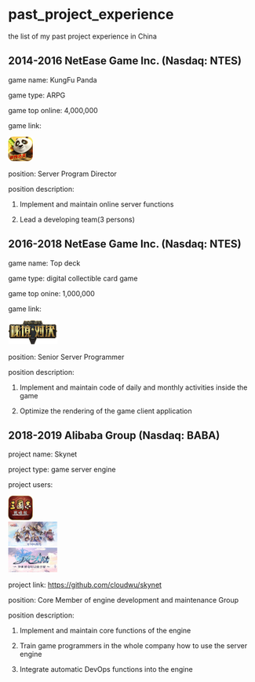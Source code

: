 # past_project_experience
the list of my past project experience in China

## 2014-2016 NetEase Game Inc. (Nasdaq: NTES)


game name: KungFu Panda

game type: ARPG

game top online: 4,000,000

game link: <a href="https://www.taptap.com/app/6529?hreflang=zh_CN"><div><img src="/gongfu panda.png" width="50" height="50"></div></a>

position: Server Program Director

position description:

1. Implement and maintain online server functions

2. Lead a developing team(3 persons)


## 2016-2018 NetEase Game Inc. (Nasdaq: NTES)


game name: Top deck

game type: digital collectible card game

game top onine: 1,000,000

game link: <a href="https://www.taptap.com/app/45987"><div><img src="/logo.webp" width="100" height="50"></div></a>

position: Senior Server Programmer

position description:

1. Implement and maintain code of daily and monthly activities inside the game

2. Optimize the rendering of the game client application


## 2018-2019 Alibaba Group (Nasdaq: BABA)


project name: Skynet

project type: game server engine

project users:

<a href="https://sgzzlb.lingxigames.com/"><div><img src="/sanguo.jpeg" width="50" height="50"></div></a>
<a href="https://sgzhx.lingxigames.com/"><div><img src="/sghxdl.jpeg" width="100" height="50"></div></a>
<a href="https://fzdl.zlongame.com/"><div><img src="/fzdl.jpeg" width="100" height="50"></div></a>

project link: https://github.com/cloudwu/skynet

position: Core Member of engine development and maintenance Group

position description:

1. Implement and maintain core functions of the engine

2. Train game programmers in the whole company how to use the server engine

3. Integrate automatic DevOps functions into the engine
